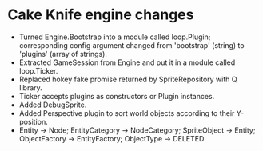 Cake Knife engine changes
=========================

- Turned Engine.Bootstrap into a module called loop.Plugin; corresponding config argument changed from 'bootstrap'
  (string) to 'plugins' (array of strings).
- Extracted GameSession from Engine and put it in a module called loop.Ticker.
- Replaced hokey fake promise returned by SpriteRepository with Q library.
- Ticker accepts plugins as constructors or Plugin instances.
- Added DebugSprite.
- Added Perspective plugin to sort world objects according to their Y-position.
- Entity -> Node; EntityCategory -> NodeCategory; SpriteObject -> Entity; ObjectFactory -> EntityFactory;
  ObjectType -> DELETED
